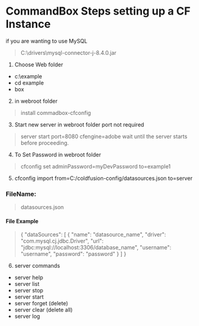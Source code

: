 # CommandBox Steps setting up a  CF Instance

if you are wanting to use MySQL 

> C:\drivers\mysql-connector-j-8.4.0.jar

1. Choose Web folder
- c:\example
- cd example
- box

2. in webroot folder
> install commadbox-cfconfig

3. Start new server in webroot folder port not required 
 
> server start port=8080 cfengine=adobe
wait until the server starts before proceeding.

4. To Set Password in webroot folder 

> cfconfig set adminPassword=myDevPassword to=example1


5. cfconfig import from=C:/coldfusion-config/datasources.json to=server

### FileName: 
>datasources.json
#### File Example
> {
  "dataSources": [
    {
      "name": "datasource_name",
      "driver": "com.mysql.cj.jdbc.Driver",
      "url": "jdbc:mysql://localhost:3306/database_name",
      "username": "username",
      "password": "password"
    }
  ]
}

6. server commands

- server help
- server list
- server stop
- server start
- server forget (delete)
- server clear (delete all)
- server log
